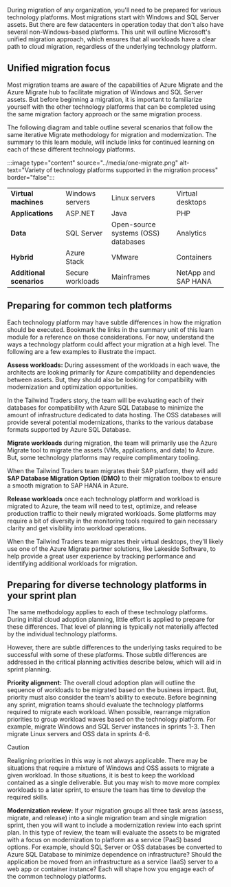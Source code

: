 During migration of any organization, you'll need to be prepared for various technology platforms. Most migrations start with Windows and SQL Server assets. But there are few datacenters in operation today that don't also have several non-Windows-based platforms. This unit will outline Microsoft's unified migration approach, which ensures that all workloads have a clear path to cloud migration, regardless of the underlying technology platform.

## Unified migration focus

Most migration teams are aware of the capabilities of Azure Migrate and the Azure Migrate hub to facilitate migration of Windows and SQL Server assets. But before beginning a migration, it is important to familiarize yourself with the other technology platforms that can be completed using the same migration factory approach or the same migration process.

The following diagram and table outline several scenarios that follow the same iterative Migrate methodology for migration and modernization. The summary to this learn module, will include links for continued learning on each of these different technology platforms.

:::image type="content" source="../media/one-migrate.png" alt-text="Variety of technology platforms supported in the migration process" border="false":::

| | | | |
|---------|---------|---------|---------|
| **Virtual machines** | Windows servers | Linux servers | Virtual desktops |
| **Applications** | ASP.NET | Java | PHP |
| **Data** | SQL Server | Open-source systems (OSS) databases | Analytics |
| **Hybrid** | Azure Stack | VMware | Containers |
| **Additional scenarios** | Secure workloads | Mainframes | NetApp and SAP HANA |

## Preparing for common tech platforms

Each technology platform may have subtle differences in how the migration should be executed. Bookmark the links in the summary unit of this learn module for a reference on those considerations. For now, understand the ways a technology platform could affect your migration at a high level. The following are a few examples to illustrate the impact.

**Assess workloads:** During assessment of the workloads in each wave, the architects are looking primarily for Azure compatibility and dependencies between assets. But, they should also be looking for compatibility with modernization and optimization opportunities.

In the Tailwind Traders story, the team will be evaluating each of their databases for compatibility with Azure SQL Database to minimize the amount of infrastructure dedicated to data hosting. The OSS databases will provide several potential modernizations, thanks to the various database formats supported by Azure SQL Database.

**Migrate workloads** during migration, the team will primarily use the Azure Migrate tool to migrate the assets (VMs, applications, and data) to Azure. But, some technology platforms may require complimentary tooling.

When the Tailwind Traders team migrates their SAP platform, they will add **SAP Database Migration Option (DMO)** to their migration toolbox to ensure a smooth migration to SAP HANA in Azure.

**Release workloads**  once each technology platform and workload is migrated to Azure, the team will need to test, optimize, and release production traffic to their newly migrated workloads. Some platforms may require a bit of diversity in the monitoring tools required to gain necessary clarity and get visibility into workload operations.

When the Tailwind Traders team migrates their virtual desktops, they'll likely use one of the Azure Migrate partner solutions, like Lakeside Software, to help provide a great user experience by tracking performance and identifying additional workloads for migration.

## Preparing for diverse technology platforms in your sprint plan

The same methodology applies to each of these technology platforms. During initial cloud adoption planning, little effort is applied to prepare for these differences. That level of planning is typically not materially affected by the individual technology platforms.

However, there are subtle differences to the underlying tasks required to be successful with some of these platforms. Those subtle differences are addressed in the critical planning activities describe below, which will aid in sprint planning.

**Priority alignment:** The overall cloud adoption plan will outline the sequence of workloads to be migrated based on the business impact. But, priority must also consider the team's ability to execute. Before beginning any sprint, migration teams should evaluate the technology platforms required to migrate each workload. When possible, rearrange migration priorities to group workload waves based on the technology platform. For example, migrate Windows and SQL Server instances in sprints 1-3. Then migrate Linux servers and OSS data in sprints 4-6.

> [!CAUTION]
> Realigning priorities in this way is not always applicable. There may be situations that require a mixture of Windows and OSS assets to migrate a given workload. In those situations, it is best to keep the workload contained as a single deliverable. But you may wish to move more complex workloads to a later sprint, to ensure the team has time to develop the required skills.

**Modernization review:** If your migration groups all three task areas (assess, migrate, and release) into a single migration team and single migration sprint, then you will want to include a modernization review into each sprint plan. In this type of review, the team will evaluate the assets to be migrated with a focus on modernization to platform as a service (PaaS) based options. For example, should SQL Server or OSS databases be converted to Azure SQL Database to minimize dependence on infrastructure? Should the application be moved from an infrastructure as a service (IaaS) server to a web app or container instance? Each will shape how you engage each of the common technology platforms.
